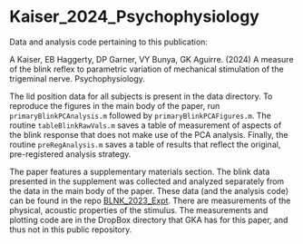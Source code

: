 # Kaiser_2024_Psychophysiology
Data and analysis code pertaining to this publication:

A Kaiser, EB Haggerty, DP Garner, VY Bunya, GK Aguirre. (2024) A measure of the blink reflex to parametric variation of mechanical stimulation of the trigeminal nerve. Psychophysiology.

The lid position data for all subjects is present in the data directory. To reproduce the figures in the main body of the paper, run `primaryBlinkPCAnalysis.m` followed by `primaryBlinkPCAFigures.m`. The routine `tableBlinkRawVals.m` saves a table of measurement of aspects of the blink response that does not make use of the PCA analysis. Finally, the routine `preRegAnalysis.m` saves a table of results that reflect the original, pre-registered analysis strategy.

The paper features a supplementary materials section. The blink data presented in the supplement was collected and analyzed separately from the data in the main body of the paper. These data (and the analysis code) can be found in the repo [BLNK_2023_Expt](https://github.com/gkaguirrelab/BLNK_2023_Expt). There are measurements of the physical, acoustic properties of the stimulus. The measurements and plotting code are in the DropBox directory that GKA has for this paper, and thus not in this public repository.


